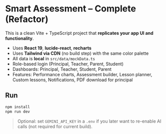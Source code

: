# Smart Assessment – Complete (Refactor)

This is a clean Vite + TypeScript project that **replicates your app UI and functionality**.

- Uses **React 19**, **lucide-react**, **recharts**
- Uses **Tailwind via CDN** (no build step) with the same color palette
- All data is **local** in `src/data/mockData.ts`
- Role-based login (Principal, Teacher, Parent, Student)
- Dashboards: Principal, Teacher, Student, Parent
- Features: Performance charts, Assessment builder, Lesson planner, Custom lessons, Notifications, PDF download for principal

## Run

```bash
npm install
npm run dev
```

> Optional: set `GEMINI_API_KEY` in a `.env` if you later want to re-enable AI calls (not required for current build).

